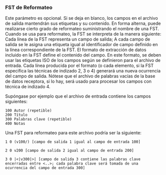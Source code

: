 ### FST de Reformateo 

Este parámetro es opcional. Si se deja en blanco, los campos en el archivo de salida mantendrán sus etiquetas y su contenido. En forma alterna, puede realizarse cierto grado de reformateo suministrando el nombre de una FST.
Cuando se usa para reformateo, la FST se interpreta de la manera siguiente:
Cada línea de la FST representa un campo de salida;
A cada campo de salida se le asigna una etiqueta igual al identificador de campo definido en la línea correspondiente de la FST.
El formato de extracción de datos incluido en la FST define el contenido del campo. En este formato, se deben usar las etiquetas ISO de los campos según se definieron para el archivo de entrada. Cada línea producida por el formato (o cada elemento, si la FST especifica las técnicas de indizado 2, 3 o 4) generará una nueva ocurrencia del campo de salida. Nótese que el archivo de palabras vacías de la base de datos receptora, si lo hay, será usado para procesar los campos con técnica de indizado 4.

Supóngase por ejemplo que el archivo de entrada contiene los campos siguientes:

```
100 Autor (repetible)
200 Título
300 Palabras clave (repetible)
400 Notas
```

Una FST para reformateo para este archivo podría ser la siguiente:

```
1 0 (v100/) [campo de salida 1 igual al campo de entrada 100]
```

```
2 0 v200 [campo de salida 2 igual al campo de entrada 200]
```

```
3 0 |<|v300|>| [campo de salida 3 contiene las palabras clave encerradas entre <..>; cada palabra clave será tomada de una ocurrencia del campo de entrada 300]
```